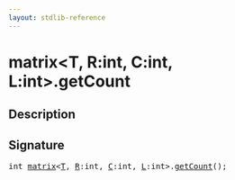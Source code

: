 ```yaml
---
layout: stdlib-reference
---
```


# matrix\<T, R:int, C:int, L:int\>\.getCount

## Description





## Signature 

<pre>
<span class="code_keyword">int</span> <a href="../types/matrix/index.html" class="code_type">matrix</a>&lt;<a href=".html" class="code_type">T</a>, <a href="../types/matrix/index.html#decl-R" class="code_var">R</a>:<span class="code_keyword">int</span>, <a href="../types/matrix/index.html#decl-C" class="code_var">C</a>:<span class="code_keyword">int</span>, <a href="../types/matrix/index.html#decl-L" class="code_var">L</a>:<span class="code_keyword">int</span>&gt;.<a href="getcount-3.html">getCount</a>();

</pre>

